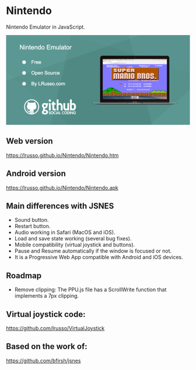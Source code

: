 # Nintendo

Nintendo Emulator in JavaScript.

![alt screenshot](https://raw.githubusercontent.com/lrusso/Nintendo/master/Nintendo.png)

## Web version

https://lrusso.github.io/Nintendo/Nintendo.htm

## Android version


https://lrusso.github.io/Nintendo/Nintendo.apk

## Main differences with JSNES

* Sound button.
* Restart button.
* Audio working in Safari (MacOS and iOS).
* Load and save state working (several bug fixes).
* Mobile compatibility (virtual joystick and buttons).
* Pause and Resume automatically if the window is focused or not.
* It is a Progressive Web App compatible with Android and iOS devices.

## Roadmap

* Remove clipping: The PPU.js file has a ScrollWrite function that implements a 7px clipping.

## Virtual joystick code:

https://github.com/lrusso/VirtualJoystick

## Based on the work of:

https://github.com/bfirsh/jsnes
